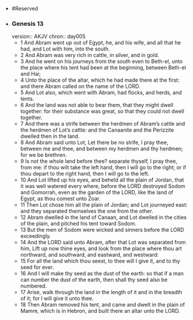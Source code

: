 - #Reserved
- ### Genesis 13
  version:: AKJV
  chron:: day005
	- 1 And Abram went up out of Egypt, he, and his wife, and all that he had, and Lot with him, into the south.
	- 2 And Abram was very rich in cattle, in silver, and in gold.
	- 3 And he went on his journeys from the south even to Beth-el, unto the place where his tent had been at the beginning, between Beth-el and Hai;
	- 4 Unto the place of the altar, which he had made there at the first: and there Abram called on the name of the LORD.
	- 5 And Lot also, which went with Abram, had flocks, and herds, and tents.
	- 6 And the land was not able to bear them, that they might dwell together: for their substance was great, so that they could not dwell together.
	- 7 And there was a strife between the herdmen of Abram’s cattle and the herdmen of Lot’s cattle: and the Canaanite and the Perizzite dwelled then in the land.
	- 8 And Abram said unto Lot, Let there be no strife, I pray thee, between me and thee, and between my herdmen and thy herdmen; for we be brethren.
	- 9 Is not the whole land before thee? separate thyself, I pray thee, from me: if thou wilt take the left hand, then I will go to the right; or if thou depart to the right hand, then I will go to the left.
	- 10 And Lot lifted up his eyes, and beheld all the plain of Jordan, that it was well watered every where, before the LORD destroyed Sodom and Gomorrah, even as the garden of the LORD, like the land of Egypt, as thou comest unto Zoar.
	- 11 Then Lot chose him all the	plain of Jordan; and Lot journeyed east: and they separated themselves the one from the other.
	- 12 Abram dwelled in the land of Canaan, and Lot dwelled in the cities of the plain, and pitched his tent toward Sodom.
	- 13 But the men of Sodom were wicked and sinners before the LORD exceedingly.
	- 14 And the LORD said unto Abram, after that Lot was separated from him, Lift up now thine eyes, and look from the place where thou art northward, and southward, and eastward, and westward:
	- 15 For all the land which thou seest, to thee will I give it, and to thy seed for ever.
	- 16 And I will make thy seed as the dust of the earth: so that if a man can number the dust of the earth, then shall thy seed also be numbered.
	- 17 Arise, walk through the land in the length of it and in the breadth of it; for I will give it unto thee.
	- 18 Then Abram removed his tent, and came and dwelt in the plain of Mamre, which is in Hebron, and built there an altar unto the LORD.
